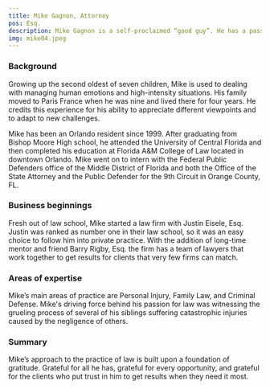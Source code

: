 ```yaml
---
title: Mike Gagnon, Attorney
pos: Esq.
description: Mike Gagnon is a self-proclaimed “good guy”. He has a passion for justice and cares even more about people. Litigation is not for everyone, and probably not for him, but his ability to deal with nonsense and his love for arguing tough issues head-on has produced great results. Gratitude is a way of life for Mike.
img: mike04.jpeg
---
```

### Background ###

Growing up the second oldest of seven children, Mike is used to dealing with managing human emotions and high-intensity situations. His family moved to Paris France when he was nine and lived there for four years. He credits this experience for his ability to appreciate different viewpoints and to adapt to new challenges.

Mike has been an Orlando resident since 1999. After graduating from Bishop Moore High school, he attended the University of Central Florida and then completed his education at Florida A&M College of Law located in downtown Orlando. Mike went on to intern with the Federal Public Defenders office of the Middle District of Florida and both the Office of the State Attorney and the Public Defender for the 9th Circuit in Orange County, FL.

### Business beginnings ###

Fresh out of law school, Mike started a law firm with Justin Eisele, Esq. Justin was ranked as number one in their law school, so it was an easy choice to follow him into private practice. With the addition of long-time mentor and friend Barry Rigby, Esq. the firm has a team of lawyers that work together to get results for clients that very few firms can match.

### Areas of expertise ###

Mike’s main areas of practice are Personal Injury, Family Law, and Criminal Defense. Mike's driving force behind his passion for law was witnessing the grueling process of several of his siblings suffering catastrophic injuries caused by the negligence of others.

### Summary ###

Mike’s approach to the practice of law is built upon a foundation of gratitude. Grateful for all he has, grateful for every opportunity, and grateful for the clients who put trust in him to get results when they need it most.
